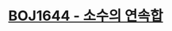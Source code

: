 # [BOJ1644 - 소수의 연속합](https://www.acmicpc.net/problem/1644)
<!--tags: eratosthenes, math, number theory, primality test, two-pointer-->
